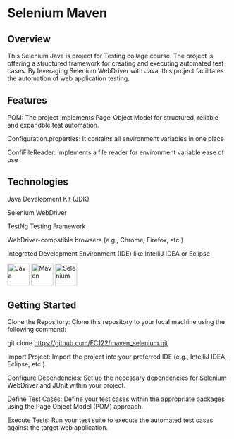 # Selenium Maven
## Overview
This Selenium Java is project for Testing collage course. The project is offering a structured framework for creating and executing automated test cases. By leveraging Selenium WebDriver with Java, this project facilitates the automation of web application testing.

## Features
POM: The project implements Page-Object Model for structured, reliable and expandble test automation.

Configuration.properties: It contains all environment variables in one place

ConfiFileReader: Implements a file reader for environment variable ease of use

## Technologies
Java Development Kit (JDK)

Selenium WebDriver

TestNg Testing Framework

WebDriver-compatible browsers (e.g., Chrome, Firefox, etc.)

Integrated Development Environment (IDE) like IntelliJ IDEA or Eclipse

<div>
<img width="50" src="https://user-images.githubusercontent.com/25181517/117201156-9a724800-adec-11eb-9a9d-3cd0f67da4bc.png" alt="Java" title="Java"/>
<img width="50" src="https://user-images.githubusercontent.com/25181517/117207242-07d5a700-adf4-11eb-975e-be04e62b984b.png" alt="Maven" title="Maven"/>
<img width="50" src="https://user-images.githubusercontent.com/25181517/184103699-d1b83c07-2d83-4d99-9a1e-83bd89e08117.png" alt="Selenium" title="Selenium"/>
<div/>


## Getting Started
Clone the Repository: Clone this repository to your local machine using the following command:

git clone https://github.com/FC122/maven_selenium.git

Import Project: Import the project into your preferred IDE (e.g., IntelliJ IDEA, Eclipse, etc.).

Configure Dependencies: Set up the necessary dependencies for Selenium WebDriver and JUnit within your project.

Define Test Cases: Define your test cases within the appropriate packages using the Page Object Model (POM) approach.

Execute Tests: Run your test suite to execute the automated test cases against the target web application.






